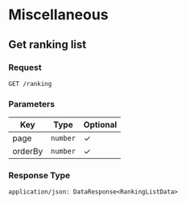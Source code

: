 # Miscellaneous

## Get ranking list

### Request

```
GET /ranking
```

### Parameters

| Key | Type | Optional |
|-|-|-|
| page | `number` | ✓ |
| orderBy | `number` | ✓ |

### Response Type

```
application/json: DataResponse<RankingListData>
```
